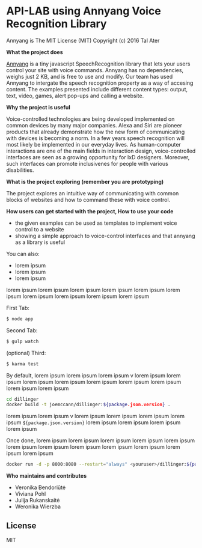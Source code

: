 # API-LAB using Annyang Voice Recognition Library


Annyang is The MIT License (MIT)
Copyright (c) 2016 Tal Ater

**What the project does**

[Annyang] is a tiny javascript SpeechRecognition library that lets your users control your site with voice commands. Annyang has no dependencies, weighs just 2 KB, and is free to use and modify. 
Our team has used Annyang to intergate the speech recognition property as a way of accesing content. The examples presented include different content types: output, text, video, games, alert pop-ups and calling a website.



**Why the project is useful**

Voice-controlled technologies are being developed implemented on common devices by many major companies. Alexa and Siri are pioneer products that already demonstrate how the new form of communicating with devices is becoming a norm. In a few years speech recognition will most likely be implemented in our everyday lives. As human-computer interactions are one of the main fields in interaction design, voice-controlled interfaces are seen as a growing opportunity for IxD designers. Moreover, such interfaces can promote inclusivenes for people with various disabilities.



**What is the project exploring (remember you are prototyping)**

The project explores an intuitive way of communicating with common blocks of websites and how to command these with voice control.



**How users can get started with the project, How to use your code**

  - the given examples can be used as templates to implement voice control to a website
  - showing a simple approach to voice-control interfaces and that annyang as a library is useful

You can also:
  -  lorem ipsum 
  -  lorem ipsum 
  -  lorem ipsum 


 lorem ipsum  lorem ipsum  lorem ipsum  lorem ipsum  lorem ipsum  lorem ipsum  lorem ipsum  lorem ipsum  lorem ipsum  lorem ipsum 

First Tab:
```sh
$ node app
```

Second Tab:
```sh
$ gulp watch
```

(optional) Third:
```sh
$ karma test
```

By default,  lorem ipsum  lorem ipsum  lorem ipsum v lorem ipsum  lorem ipsum  lorem ipsum  lorem ipsum  lorem ipsum  lorem ipsum  lorem ipsum  lorem ipsum  lorem ipsum 

```sh
cd dillinger
docker build -t joemccann/dillinger:${package.json.version} .
```
 lorem ipsum  lorem ipsum v lorem ipsum  lorem ipsum  lorem ipsum  lorem ipsum  `${package.json.version}`  lorem ipsum  lorem ipsum  lorem ipsum  lorem ipsum 

Once done,  lorem ipsum  lorem ipsum  lorem ipsum  lorem ipsum  lorem ipsum  lorem ipsum  lorem ipsum  lorem ipsum  lorem ipsum  lorem ipsum  lorem ipsum  lorem ipsum 

```sh
docker run -d -p 8000:8080 --restart="always" <youruser>/dillinger:${package.json.version}
```

**Who maintains and contributes**

  - Veronika Bendoriūtė
  - Viviana Pohl
  - Julija Rukanskaitė
  - Weronika Wierzba

License
----

MIT

   [Annyang]: <https://www.talater.com/annyang/m>
